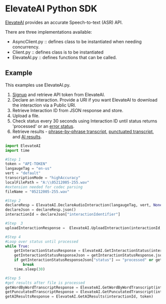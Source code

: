 # ElevateAI Python SDK

[ElevateAI](https://www.elevateai.com) provides an accurate Speech-to-text (ASR) API.

There are three implementations available:

- AsyncClient.py :: defines class to be instantiated when needing concurrency.
- Client.py :: defines class is to be instantiated
- ElevateAI.py :: defines functions that can be called.


## Example
This examples use ElevateAI.py.

1. [Signup](https://app.elevateai.com) and retrieve API token from ElevateAI.
1. Declare an interaction. Provide a URI if you want ElevateAI to download the interaction via a Public URI.
2. Retrieve Interaction ID from JSON response and store.
3. Upload a file.
4. Check status every 30 seconds using Interaction ID until status returns 'processed' or an [error status](https://docs.elevateai.com/tutorials/check-the-processing-status).
5. Retrieve results - [phrase-by-phrase transcript](https://docs.elevateai.com/tutorials/get-phrase-by-phrase-transcript), [punctuated transcript](https://docs.elevateai.com/tutorials/get-punctuated-transcript), and [AI results](https://docs.elevateai.com/tutorials/get-cx-ai).


```python
import ElevateAI
import time

#Step 1
token = "API-TOKEN"
langaugeTag = "en-us"
vert = "default"
transcriptionMode = "highAccuracy"
localFilePath = "A:\\05212005-255.wav"
#extension needed for codec parsing
fileName = "05212005-255.wav"

#Step 2
declareResp = ElevateAI.DeclareAudioInteraction(langaugeTag, vert, None, token, transcriptionMode, False)
declareJson = declareResp.json()
interactionId = declareJson["interactionIdentifier"]

#Step  3
uploadInteractionResponse =  ElevateAI.UploadInteraction(interactionId, token, localFilePath, fileName)

#Step 4
#Loop over status until processed
while True:
    getInteractionStatusResponse = ElevateAI.GetInteractionStatus(interactionId,token)
    getInteractionStatusResponseJson = getInteractionStatusResponse.json()
    if getInteractionStatusResponseJson["status"] == "processed" or getInteractionStatusResponseJson["status"] == "fileUploadFailed" or getInteractionStatusResponseJson["status"] == "fileDownloadFailed" or getInteractionStatusResponseJson["status"] == "processingFailed" :
        break
    time.sleep(30)

#Step 5
#get results after file is processed 
getWordByWordTranscriptResponse = ElevateAI.GetWordByWordTranscript(interactionId, token)
getPuncutatedTranscriptResponse = ElevateAI.GetPuncutatedTranscript(interactionId, token)
getAIResultsResponse = ElevateAI.GetAIResults(interactionId, token)

```
